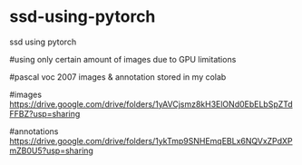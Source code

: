# ssd-using-pytorch
ssd using pytorch

#using only certain amount of images due to GPU limitations

#pascal voc 2007 images & annotation stored in my colab

#images https://drive.google.com/drive/folders/1yAVCjsmz8kH3ElONd0EbELbSpZTdFFBZ?usp=sharing

#annotations https://drive.google.com/drive/folders/1ykTmp9SNHEmqEBLx6NQVxZPdXPmZB0U5?usp=sharing
